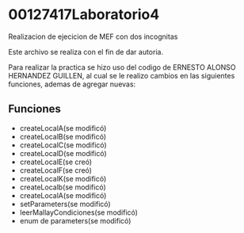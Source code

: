 # 00127417Laboratorio4
Realizacion de ejecicion de MEF con dos incognitas

Este archivo se realiza con el fin de dar autoria.

Para realizar la practica se hizo uso del codigo de ERNESTO ALONSO HERNANDEZ GUILLEN, 
al cual se le realizo cambios en las siguientes funciones, ademas de agregar nuevas:

## Funciones

* createLocalA(se modificó)
* createLocalB(se modificó)
* createLocalC(se modificó)
* createLocalD(se modificó)
* createLocalE(se creó)
* createLocalF(se creó)
* createLocalK(se modificó)
* createLocalb(se modificó)
* createLocalA(se modificó)
* setParameters(se modificó)
* leerMallayCondiciones(se modificó)
* enum de parameters(se modificó)
